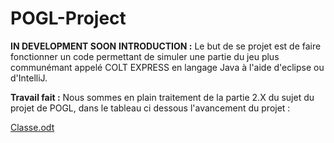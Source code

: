 # POGL-Project

******IN DEVELOPMENT SOON******
**INTRODUCTION :**
Le but de se projet est de faire fonctionner un code permettant de simuler une partie du jeu plus communémant appelé COLT EXPRESS en langage Java à l'aide d'eclipse ou d'IntelliJ.

**Travail fait :**
Nous sommes en plain traitement de la partie 2.X du sujet du projet de POGL, dans le tableau ci dessous l'avancement du projet :


[Classe.odt](https://github.com/ROKATG0D/POGL-Project/files/6434961/Classe.odt)

